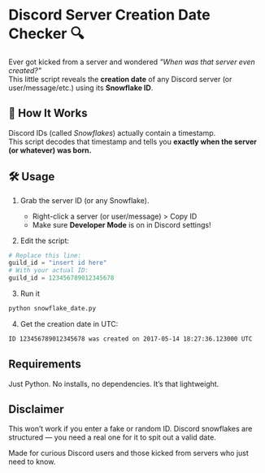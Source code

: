# Discord Server Creation Date Checker 🔍

Ever got kicked from a server and wondered *"When was that server even created?"*  
This little script reveals the **creation date** of any Discord server (or user/message/etc.) using its **Snowflake ID**.

## 🧠 How It Works

Discord IDs (called *Snowflakes*) actually contain a timestamp.  
This script decodes that timestamp and tells you **exactly when the server (or whatever) was born.**

## 🛠 Usage

1. Grab the server ID (or any Snowflake).
   - Right-click a server (or user/message) > Copy ID
   - Make sure **Developer Mode** is on in Discord settings!

2. Edit the script:

```python
# Replace this line:
guild_id = "insert id here"
# With your actual ID:
guild_id = 123456789012345678
```

3. Run it

```bash
python snowflake_date.py
```

4. Get the creation date in UTC:

```bash
ID 123456789012345678 was created on 2017-05-14 18:27:36.123000 UTC
```

## Requirements

Just Python. No installs, no dependencies.
It’s that lightweight.

## Disclaimer

This won’t work if you enter a fake or random ID.
Discord snowflakes are structured — you need a real one for it to spit out a valid date.

Made for curious Discord users and those kicked from servers who just need to know.


